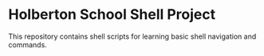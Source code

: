 # Holberton School Shell Project
This repository contains shell scripts for learning basic shell navigation and commands.
